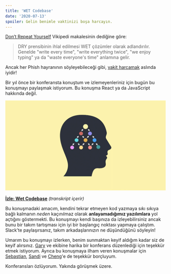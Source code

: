 ```yaml
---
title: 'WET Codebase'
date: '2020-07-13'
spoiler: Gelin benimle vaktinizi boşa harcayın.
---
```


[Don’t Repeat Yourself](https://en.wikipedia.org/wiki/Don%27t_repeat_yourself) Vikipedi makalesinin dediğine göre:

>DRY prensibinin ihlal edilmesi WET çözümler olarak adlandırılır. Genelde "write every time", "write everything twice", "we enjoy typing" ya da "waste everyone's time" anlamına gelir.

Ancak her Phish hayranının söyleyebileceği gibi, [vakit harcamak](https://www.youtube.com/watch?v=Zg2tVuXXkpk) aslında iyidir!

Bir yıl önce bir konferansta konuştum ve izlemeyenleriniz için bugün bu konuşmayı paylaşmak istiyorum. Bu konuşma React ya da JavaScript hakkında değil.

<a target="_blank" href="https://www.deconstructconf.com/2019/dan-abramov-the-wet-codebase">![Konuşmadan bir kare](./wet_codebase.png)</a>

**[İzle: Wet Codebase](https://www.deconstructconf.com/2019/dan-abramov-the-wet-codebase)** *(transkript içerir)*

Bu konuşmadaki amacım, kendini tekrar etmeyen kod yazmaya sıkı sıkıya bağlı kalmanın *neden* kaçınılmaz olarak **anlayamadığımız yazılımlara** yol açtığını göstermekti. Bu konuşmayı kendi başınıza da izleyebilirsiniz ancak bunu bir takım tartışması için iyi bir başlangıç noktası yapmaya çalıştım. Slack'te paylaşırsanız, takım arkadaşlarınızın ne düşündüğünü söyleyin!

Umarım bu konuşmayı izlerken, benim sunmaktan keyif aldığım kadar siz de keyif alırsınız. [Gary](https://twitter.com/garybernhardt/) ve ekibine harika bir konferans düzenlediği için teşekkür etmek istiyorum. Ayrıca bu konuşmaya ilham veren konuşmalar için [Sebastian](https://twitter.com/sebmarkbage), [Sandi](https://twitter.com/sandimetz) ve [Cheng](https://twitter.com/_chenglou)'e de teşekkür borçluyum.

Konferansları özlüyorum. Yakında görüşmek üzere.
